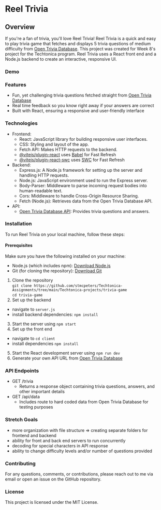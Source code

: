 # Reel Trivia 
## Overview
If you're a fan of trivia, you'll love Reel Trivia! Reel Trivia is a quick and easy to play trivia game that fetches and displays 5 trivia questions of medium difficulty from [Open Trivia Database](https://opentdb.com/api_config.php). This project was created for Week 8's project for the Techtonica program. Reel Trivia uses a React front end and a Node.js backend to create an interactive, responsive UI.

### Demo

### Features
- Fun, yet challenging trivia questions fetched straight from [Open Trivia Database](https://opentdb.com/api_config.php)
- Real time feedback so you know right away if your answers are correct
- Built with React, ensuring a responsive and user-friendly interface
### Technologies
- Frontend:
  - React: JavaScript library for building responsive user interfaces.
  - CSS: Styling and layout of the app.
  - Fetch API: Makes HTTP requests to the backend.
  - [@vitejs/plugin-react](https://github.com/vitejs/vite-plugin-react/blob/main/packages/plugin-react/README.md) uses [Babel](https://babeljs.io/) for Fast Refresh
  - [@vitejs/plugin-react-swc](https://github.com/vitejs/vite-plugin-react-swc) uses [SWC](https://swc.rs/) for Fast Refresh
- Backend:
  - Express.js: A Node.js framework for setting up the server and handling HTTP requests.
  - Node.js: JavaScript environment used to run the Express server.
  - Body-Parser: Middleware to parse incoming request bodies into human-readable text.
  - Cors: Middleware to handle Cross-Origin Resource Sharing.
  - Fetch (Node.js): Retrieves data from the Open Trivia Database API.
- API:
  - [Open Trivia Database API](https://opentdb.com/api_config.php): Provides trivia questions and answers.
### Installation
To run Reel Trivia on your local machine, follow these steps:
#### Prerequisites
Make sure you have the following installed on your machine:
- Node.js (which includes npm): [Download Node.js](https://nodejs.org/en/download/package-manager)
- Git (for cloning the repository): [Download Git](https://git-scm.com/downloads)
1. Clone the repository <br>
   `git clone https://github.com/stmcpeters/Techtonica-Assignments/tree/main/Techtonica-projects/trivia-game`
   <br>
   `cd trivia-game`
2. Set up the backend
- navigate to `server.js`
- install backend dependencies: `npm install`
3. Start the server using `npm start`
4. Set up the front end
- navigate to `cd client`
- install dependencies `npm install`
5. Start the React development server using `npm run dev`
5. Generate your own API URL from [Open Trivia Database](https://opentdb.com/api_config.php)
### API Endpoints
- GET /trivia
  - Returns a response object containing trivia questions, answers, and other important details
- GET /api/data
  - Includes route to hard coded data from Open Trivia Database for testing purposes
### Stretch Goals
- more organization with file structure => creating separate folders for frontend and backend
- ability for front and back end servers to run concurrently
- decoding for special characters in API response
- ability to change difficulty levels and/or number of questions provided
### Contributing
For any questions, comments, or contributions, please reach out to me via email or open an issue on the GitHub repository.
### License
This project is licensed under the MIT License.

